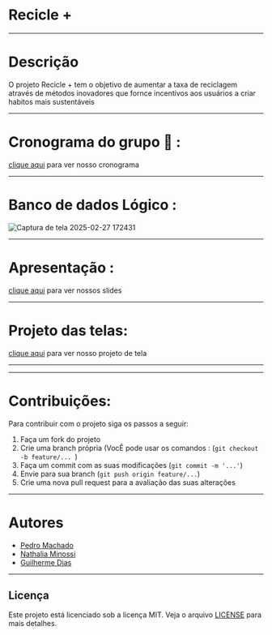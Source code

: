 # Recicle +
---
# Descrição

O projeto Recicle + tem o objetivo de aumentar a taxa de reciclagem através de métodos inovadores que fornce incentivos aos usuários a criar habitos mais sustentáveis

---

# Cronograma do grupo 📆 :
[clique aqui](https://trello.com/b/sxXisBDp/kanban-projeto-integrador) para ver nosso cronograma

---

# Banco de dados Lógico :
![Captura de tela 2025-02-27 172431](https://github.com/user-attachments/assets/fb372ab8-3176-4297-991b-440373013445)

---

# Apresentação : 

[clique aqui](https://www.canva.com/design/DAGgIc0jo-s/86ZGRkdUFhSY46Y1MvnmBg/edit) para ver nossos slides

---


# Projeto das telas: 

[clique aqui](https://www.canva.com/design/DAGoAfUQtrA/qOCR_aO_PtICYkDq646fZg/edit) para ver nosso projeto de tela


---



---
# Contribuições: 

Para contribuir com o projeto siga os passos a seguir:

1. Faça um fork do projeto
2. Crie uma branch própria (VocÊ pode usar os comandos : (`git checkout -b feature/... `)
3. Faça um commit com as suas modificações (`git commit -m '...'`)
4. Envie para sua branch (`git push origin feature/...`)
5. Crie uma nova pull request para  a avaliação das suas alterações
---

# Autores

- [Pedro Machado](https://github.com/PedroMachadoGRP)
- [Nathalia Minossi](https://github.com/nathaliaminossi)
- [Guilherme Dias](https://github.com/guirs51)
---

## Licença

Este projeto está licenciado sob a licença MIT. Veja o arquivo [LICENSE](LICENSE) para mais detalhes.
